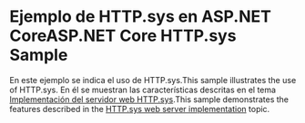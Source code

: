 # <a name="aspnet-core-httpsys-sample"></a><span data-ttu-id="39b76-101">Ejemplo de HTTP.sys en ASP.NET Core</span><span class="sxs-lookup"><span data-stu-id="39b76-101">ASP.NET Core HTTP.sys Sample</span></span>

<span data-ttu-id="39b76-102">En este ejemplo se indica el uso de HTTP.sys.</span><span class="sxs-lookup"><span data-stu-id="39b76-102">This sample illustrates the use of HTTP.sys.</span></span> <span data-ttu-id="39b76-103">En él se muestran las características descritas en el tema [Implementación del servidor web HTTP.sys](https://docs.microsoft.com/aspnet/core/fundamentals/servers/httpsys).</span><span class="sxs-lookup"><span data-stu-id="39b76-103">This sample demonstrates the features described in the [HTTP.sys web server implementation](https://docs.microsoft.com/aspnet/core/fundamentals/servers/httpsys) topic.</span></span>
